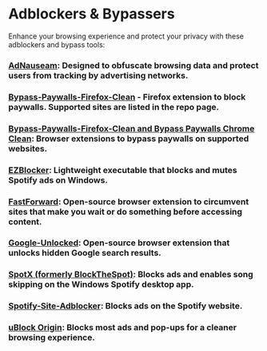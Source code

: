 # Adblockers & Bypassers

Enhance your browsing experience and protect your privacy with these adblockers and bypass tools:

### [AdNauseam](https://adnauseam.io/): Designed to obfuscate browsing data and protect users from tracking by advertising networks.

### [Bypass-Paywalls-Firefox-Clean](https://gitlab.com/magnolia1234/bypass-paywalls-firefox-clean) - Firefox extension to block paywalls. Supported sites are listed in the repo page.

### [Bypass-Paywalls-Firefox-Clean and Bypass Paywalls Chrome Clean](https://gitlab.com/magnolia1234/bypass-paywalls-chrome-clean): Browser extensions to bypass paywalls on supported websites.

### [EZBlocker](https://www.ericzhang.me/projects/spotify-ad-blocker-ezblocker/): Lightweight executable that blocks and mutes Spotify ads on Windows.

### [FastForward](https://github.com/FastForwardTeam/FastForward): Open-source browser extension to circumvent sites that make you wait or do something before accessing content.

### [Google-Unlocked](https://github.com/Ibit-to/google-unlocked): Open-source browser extension that unlocks hidden Google search results.

### [SpotX (formerly BlockTheSpot)](https://github.com/spotx-cli): Blocks ads and enables song skipping on the Windows Spotify desktop app.

### [Spotify-Site-Adblocker](https://gist.github.com/Simonwep/24f8cdcd6d32d86e929004013bd660ae): Blocks ads on the Spotify website.

### [uBlock Origin](https://github.com/gorhill/uBlock#installation): Blocks most ads and pop-ups for a cleaner browsing experience.
